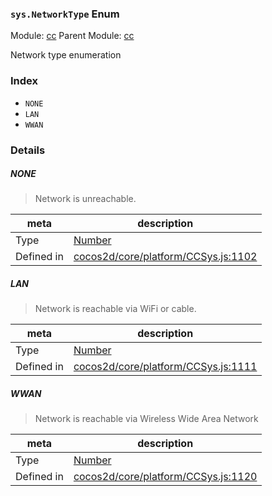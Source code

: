 ### `sys.NetworkType` Enum



Module: [cc](../modules/cc.md)
Parent Module: [cc](../modules/cc.md)


Network type enumeration


### Index
  - `NONE`
  - `LAN`
  - `WWAN`

### Details


##### NONE

> Network is unreachable.

| meta | description |
|------|-------------|
| Type | <a href="https://developer.mozilla.org/en/JavaScript/Reference/Global_Objects/Number" class="crosslink external" target="_blank">Number</a> |
| Defined in | [cocos2d/core/platform/CCSys.js:1102](https://github.com/cocos-creator/engine/blob/efe6330ab64803299d3b7fecde039ffed2d9e696/cocos2d/core/platform/CCSys.js#L1102) |



##### LAN

> Network is reachable via WiFi or cable.

| meta | description |
|------|-------------|
| Type | <a href="https://developer.mozilla.org/en/JavaScript/Reference/Global_Objects/Number" class="crosslink external" target="_blank">Number</a> |
| Defined in | [cocos2d/core/platform/CCSys.js:1111](https://github.com/cocos-creator/engine/blob/efe6330ab64803299d3b7fecde039ffed2d9e696/cocos2d/core/platform/CCSys.js#L1111) |



##### WWAN

> Network is reachable via Wireless Wide Area Network

| meta | description |
|------|-------------|
| Type | <a href="https://developer.mozilla.org/en/JavaScript/Reference/Global_Objects/Number" class="crosslink external" target="_blank">Number</a> |
| Defined in | [cocos2d/core/platform/CCSys.js:1120](https://github.com/cocos-creator/engine/blob/efe6330ab64803299d3b7fecde039ffed2d9e696/cocos2d/core/platform/CCSys.js#L1120) |


